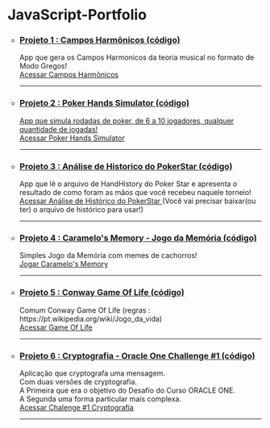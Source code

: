 # JavaScript-Portfolio
  <ul style="list-style-type:circle">
  <li> <h3> <a href="https://github.com/laotsetung/JavaScript-Portfolio/tree/main/01-CamposHarmonicos/acorde.html" target="_blank"> Projeto 1 : Campos Harmônicos (código)</a></h3> </li>
  App que gera os Campos Harmonicos da teoria musical no formato de Modo Gregos!<br>
  <a href="https://laotsetung.github.io/JavaScript-Portfolio/02-PokerHandsSimulator" target="_blank"> Acessar Campos Harmônicos </a>
  <hr>
  
  <li> <h3> <a href="https://github.com/laotsetung/JavaScript-Portfolio/tree/main/02-PokerHandsSimulator/PokerHandsSimulator.html" target="_blank"> Projeto 2 : Poker Hands Simulator (código)</h3> </li>
  App que simula rodadas de poker, de 6 a 10 jogadores, qualquer quantidade de jogadas!<br>
  <a href="https://laotsetung.github.io/JavaScript-Portfolio/02-PokerHandsSimulator" target="_blank"> Acessar Poker Hands Simulator </a>
  <hr>
  
  <li> <h3> <a href="https://github.com/laotsetung/JavaScript-Portfolio/tree/main/03-PokerAnaliseJogo/AnaliseJogos.html" target="_blank"> 
                            Projeto 3 : Análise de Historico do PokerStar (código)</a> </h3> </li>
  App que lê o arquivo de HandHistory do Poker Star e apresenta o resultado de como foram as mãos que você recebeu naquele torneio!<br>
  <a href="https://laotsetung.github.io/JavaScript-Portfolio/03-PokerAnaliseJogo" target="_blank"> Acessar Análise de Histórico do PokerStar </a> (Você vai precisar baixar(ou ter) o arquivo de histórico para usar!)
  <hr>
  
  <li> <h3><a href="https://github.com/laotsetung/JavaScript-Portfolio/tree/main/04-JogoDaMemoria/jogoMemoria.html" target="_blank"> 
                            Projeto 4 : Caramelo's Memory - Jogo da Memória (código)</a> </h3> </li>
     Simples Jogo da Memória com memes de cachorros!<br>
    <a href="https://laotsetung.github.io/JavaScript-Portfolio/04-JogoDaMemoria/jogoMemoria.html" target="_blank"> Jogar Caramelo's Memory </a>
    <hr>
    
  <li> <h3> <a href="https://github.com/laotsetung/JavaScript-Portfolio/tree/main/05-GameOfLife/GameOfLife.html"> Projeto 5 : Conway Game Of Life (código) </a></h3></li>
  Comum Conway Game Of Life (regras : https://pt.wikipedia.org/wiki/Jogo_da_vida)<br>
    <a href="https://laotsetung.github.io/JavaScript-Portfolio/05-GameOfLife" target="_blank"> Acessar Game Of Life </a>
    <hr>
  
  <li><h3> <a href="https://github.com/laotsetung/JavaScript-Portfolio/tree/main/06-Desafio ORACLE_ONE-Cryptografia/Crypto.html"> Projeto 6 : Cryptografia - Oracle One Challenge #1 (código) </a></h3>
  Aplicação que cryptografa uma mensagem.<br>
  Com duas versões de cryptografia.<br>
  A Primeira que era o objetivo do Desafio do Curso ORACLE ONE.<br>
  A Segunda uma forma particular mais complexa.<br>
  <a href="https://laotsetung.github.io/JavaScript-Portfolio/06-Desafio ORACLE_ONE-Cryptografia" target="_blank"> Acessar  Chalenge #1 Cryptografia </a>
  <hr>
  
  </ul>
